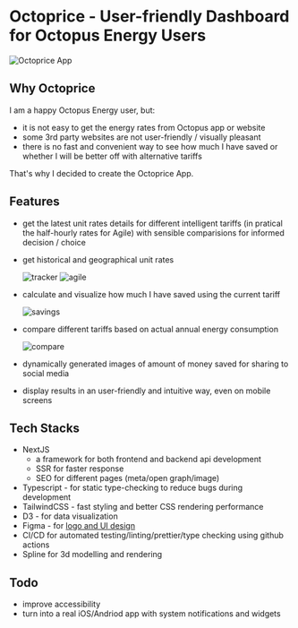 # Octoprice - User-friendly Dashboard for Octopus Energy Users

![Octoprice App](https://github.com/edward-designer/dataviz/assets/25171685/88870a9b-54f0-4e86-a4fb-fa811a136926)

## Why Octoprice

I am a happy Octopus Energy user, but:

- it is not easy to get the energy rates from Octopus app or website
- some 3rd party websites are not user-friendly / visually pleasant
- there is no fast and convenient way to see how much I have saved or whether I will be better off with alternative tariffs

That's why I decided to create the Octoprice App.

## Features

- get the latest unit rates details for different intelligent tariffs (in pratical the half-hourly rates for Agile) with sensible comparisions for informed decision / choice
- get historical and geographical unit rates

  ![tracker](https://github.com/edward-designer/dataviz/assets/25171685/1c89d76c-e93c-44d9-9451-bcd6e9d32b00)
  ![agile](https://github.com/edward-designer/dataviz/assets/25171685/68b2614a-5ebc-41ee-a847-2ab50d0e7f16)

- calculate and visualize how much I have saved using the current tariff
  
  ![savings](https://github.com/edward-designer/dataviz/assets/25171685/de66259a-41a4-430a-811b-a985448f5038)

- compare different tariffs based on actual annual energy consumption
  
  ![compare](https://github.com/edward-designer/dataviz/assets/25171685/921f61b9-a5d8-4305-9bed-db87f46eb2e2)

- dynamically generated images of amount of money saved for sharing to social media
- display results in an user-friendly and intuitive way, even on mobile screens

## Tech Stacks

- NextJS
  - a framework for both frontend and backend api development
  - SSR for faster response
  - SEO for different pages (meta/open graph/image)
- Typescript - for static type-checking to reduce bugs during development
- TailwindCSS - fast styling and better CSS rendering performance
- D3 - for data visualization
- Figma - for [logo and UI design](https://www.figma.com/file/fRlu7OsCH1vubhSukEXJWD/Octoprice?type=design&node-id=0%3A1&mode=design&t=ECSUyyVG1180wBPf-1)
- CI/CD for automated testing/linting/prettier/type checking using github actions
- Spline for 3d modelling and rendering

## Todo

- improve accessibility
- turn into a real iOS/Andriod app with system notifications and widgets
